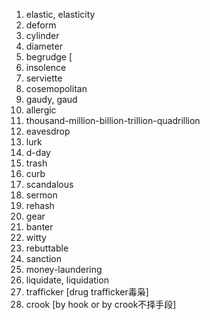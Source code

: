 1. elastic, elasticity
2. deform
3. cylinder
4. diameter
5. begrudge [
6. insolence
7. serviette
8. cosemopolitan
9. gaudy, gaud
10. allergic
11. thousand-million-billion-trillion-quadrillion
12. eavesdrop
13. lurk
14. d-day
15. trash
16. curb
17. scandalous
18. sermon
19. rehash
20. gear
21. banter
22. witty
23. rebuttable
24. sanction
25. money-laundering
26. liquidate, liquidation
27. trafficker [drug trafficker毒枭]
28. crook [by hook or by crook不择手段]
